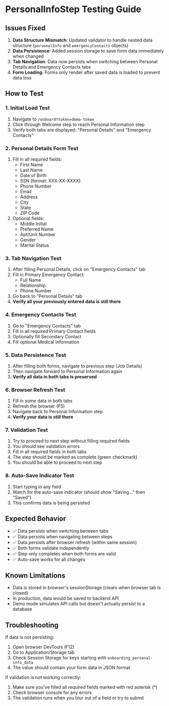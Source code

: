 # PersonalInfoStep Testing Guide

## Issues Fixed

1. **Data Structure Mismatch**: Updated validator to handle nested data structure (`personalInfo` and `emergencyContacts` objects)
2. **Data Persistence**: Added session storage to save form data immediately when changed
3. **Tab Navigation**: Data now persists when switching between Personal Details and Emergency Contacts tabs
4. **Form Loading**: Forms only render after saved data is loaded to prevent data loss

## How to Test

### 1. Initial Load Test
1. Navigate to `/onboard?token=demo-token`
2. Click through Welcome step to reach Personal Information step
3. Verify both tabs are displayed: "Personal Details" and "Emergency Contacts"

### 2. Personal Details Form Test
1. Fill in all required fields:
   - First Name
   - Last Name
   - Date of Birth
   - SSN (format: XXX-XX-XXXX)
   - Phone Number
   - Email
   - Address
   - City
   - State
   - ZIP Code
2. Optional fields:
   - Middle Initial
   - Preferred Name
   - Apt/Unit Number
   - Gender
   - Marital Status

### 3. Tab Navigation Test
1. After filling Personal Details, click on "Emergency Contacts" tab
2. Fill in Primary Emergency Contact:
   - Full Name
   - Relationship
   - Phone Number
3. Go back to "Personal Details" tab
4. **Verify all your previously entered data is still there**

### 4. Emergency Contacts Test
1. Go to "Emergency Contacts" tab
2. Fill in all required Primary Contact fields
3. Optionally fill Secondary Contact
4. Fill optional Medical Information

### 5. Data Persistence Test
1. After filling both forms, navigate to previous step (Job Details)
2. Then navigate forward to Personal Information again
3. **Verify all data in both tabs is preserved**

### 6. Browser Refresh Test
1. Fill in some data in both tabs
2. Refresh the browser (F5)
3. Navigate back to Personal Information step
4. **Verify your data is still there**

### 7. Validation Test
1. Try to proceed to next step without filling required fields
2. You should see validation errors
3. Fill in all required fields in both tabs
4. The step should be marked as complete (green checkmark)
5. You should be able to proceed to next step

### 8. Auto-Save Indicator Test
1. Start typing in any field
2. Watch for the auto-save indicator (should show "Saving..." then "Saved")
3. This confirms data is being persisted

## Expected Behavior

- ✅ Data persists when switching between tabs
- ✅ Data persists when navigating between steps
- ✅ Data persists after browser refresh (within same session)
- ✅ Both forms validate independently
- ✅ Step only completes when both forms are valid
- ✅ Auto-save works for all changes

## Known Limitations

- Data is stored in browser's sessionStorage (clears when browser tab is closed)
- In production, data would be saved to backend API
- Demo mode simulates API calls but doesn't actually persist to a database

## Troubleshooting

If data is not persisting:
1. Open browser DevTools (F12)
2. Go to Application/Storage tab
3. Check Session Storage for keys starting with `onboarding_personal-info_data`
4. The value should contain your form data in JSON format

If validation is not working correctly:
1. Make sure you've filled all required fields marked with red asterisk (*)
2. Check browser console for any errors
3. The validation runs when you blur out of a field or try to submit